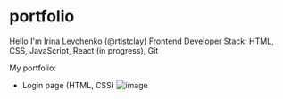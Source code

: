 # portfolio
Hello I'm Irina Levchenko (@rtistclay)
Frontend Developer
Stack: HTML, CSS, JavaScript, React (in progress), Git

My portfolio:

- Login page (HTML, CSS)
![image](https://user-images.githubusercontent.com/129985318/230778150-17379e80-9379-4c45-8cb5-17b190f81d0a.png)
